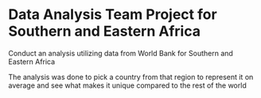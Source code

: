 # Data Analysis Team Project for Southern and Eastern Africa

Conduct an analysis utilizing data from World Bank for Southern and Eastern Africa

The analysis was done to pick a country from that region to represent it on average and see what makes it unique compared to the rest of the world
